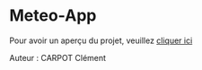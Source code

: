 # Meteo-App

Pour avoir un aperçu du projet, veuillez <a href="https://clementcarpot.github.io/Meteo-App/">cliquer ici</a>

Auteur : CARPOT Clément
